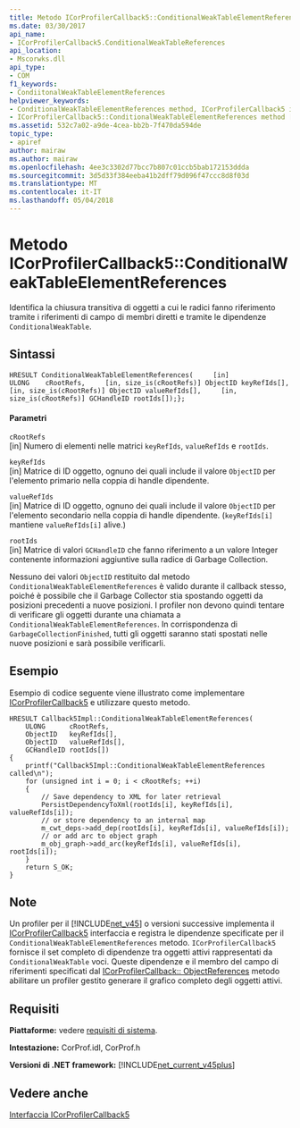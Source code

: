 ```yaml
---
title: Metodo ICorProfilerCallback5::ConditionalWeakTableElementReferences
ms.date: 03/30/2017
api_name:
- ICorProfilerCallback5.ConditionalWeakTableReferences
api_location:
- Mscorwks.dll
api_type:
- COM
f1_keywords:
- CondiitonalWeakTableElementReferences
helpviewer_keywords:
- ConditionalWeakTableElementReferences method, ICorProfilerCallback5 interface [.NET Framework profiling]
- ICorProfilerCallback5::ConditionalWeakTableElementReferences method [.NET Framework profiling]
ms.assetid: 532c7a02-a9de-4cea-bb2b-7f470da594de
topic_type:
- apiref
author: mairaw
ms.author: mairaw
ms.openlocfilehash: 4ee3c3302d77bcc7b807c01ccb5bab172153ddda
ms.sourcegitcommit: 3d5d33f384eeba41b2dff79d096f47ccc8d8f03d
ms.translationtype: MT
ms.contentlocale: it-IT
ms.lasthandoff: 05/04/2018
---
```

# <a name="icorprofilercallback5conditionalweaktableelementreferences-method"></a>Metodo ICorProfilerCallback5::ConditionalWeakTableElementReferences
Identifica la chiusura transitiva di oggetti a cui le radici fanno riferimento tramite i riferimenti di campo di membri diretti e tramite le dipendenze `ConditionalWeakTable`.  
  
## <a name="syntax"></a>Sintassi  
  
```  
HRESULT ConditionalWeakTableElementReferences(     [in]                     ULONG    cRootRefs,     [in, size_is(cRootRefs)] ObjectID keyRefIds[],     [in, size_is(cRootRefs)] ObjectID valueRefIds[],     [in, size_is(cRootRefs)] GCHandleID rootIds[]);};  
```  
  
#### <a name="parameters"></a>Parametri  
 `cRootRefs`  
 [in] Numero di elementi nelle matrici `keyRefIds`, `valueRefIds` e `rootIds`.  
  
 `keyRefIds`  
 [in] Matrice di ID oggetto, ognuno dei quali include il valore `ObjectID` per l'elemento primario nella coppia di handle dipendente.  
  
 `valueRefIds`  
 [in] Matrice di ID oggetto, ognuno dei quali include il valore `ObjectID` per l'elemento secondario nella coppia di handle dipendente. (`keyRefIds[i]` mantiene `valueRefIds[i]` alive.)  
  
 `rootIds`  
 [in] Matrice di valori `GCHandleID` che fanno riferimento a un valore Integer contenente informazioni aggiuntive sulla radice di Garbage Collection.  
  
 Nessuno dei valori `ObjectID` restituito dal metodo `ConditionalWeakTableElementReferences` è valido durante il callback stesso, poiché è possibile che il Garbage Collector stia spostando oggetti da posizioni precedenti a nuove posizioni. I profiler non devono quindi tentare di verificare gli oggetti durante una chiamata a `ConditionalWeakTableElementReferences`. In corrispondenza di `GarbageCollectionFinished`, tutti gli oggetti saranno stati spostati nelle nuove posizioni e sarà possibile verificarli.  
  
## <a name="example"></a>Esempio  
 Esempio di codice seguente viene illustrato come implementare [ICorProfilerCallback5](../../../../docs/framework/unmanaged-api/profiling/icorprofilercallback5-interface.md) e utilizzare questo metodo.  
  
```  
HRESULT Callback5Impl::ConditionalWeakTableElementReferences(  
    ULONG      cRootRefs,  
    ObjectID   keyRefIds[],  
    ObjectID   valueRefIds[],  
    GCHandleID rootIds[])  
{  
    printf("Callback5Impl::ConditionalWeakTableElementReferences called\n");  
    for (unsigned int i = 0; i < cRootRefs; ++i)  
    {  
        // Save dependency to XML for later retrieval  
        PersistDependencyToXml(rootIds[i], keyRefIds[i], valueRefIds[i]);  
        // or store dependency to an internal map  
        m_cwt_deps->add_dep(rootIds[i], keyRefIds[i], valueRefIds[i]);  
        // or add arc to object graph  
        m_obj_graph->add_arc(keyRefIds[i], valueRefIds[i], rootIds[i]);  
    }  
    return S_OK;  
}  
```  
  
## <a name="remarks"></a>Note  
 Un profiler per il [!INCLUDE[net_v45](../../../../includes/net-v45-md.md)] o versioni successive implementa il [ICorProfilerCallback5](../../../../docs/framework/unmanaged-api/profiling/icorprofilercallback5-interface.md) interfaccia e registra le dipendenze specificate per il `ConditionalWeakTableElementReferences` metodo. `ICorProfilerCallback5` fornisce il set completo di dipendenze tra oggetti attivi rappresentati da `ConditionalWeakTable` voci. Queste dipendenze e il membro del campo di riferimenti specificati dal [ICorProfilerCallback:: ObjectReferences](../../../../docs/framework/unmanaged-api/profiling/icorprofilercallback-objectreferences-method.md) metodo abilitare un profiler gestito generare il grafico completo degli oggetti attivi.  
  
## <a name="requirements"></a>Requisiti  
 **Piattaforme:** vedere [requisiti di sistema](../../../../docs/framework/get-started/system-requirements.md).  
  
 **Intestazione:** CorProf.idl, CorProf.h  
  
 **Versioni di .NET framework:** [!INCLUDE[net_current_v45plus](../../../../includes/net-current-v45plus-md.md)]  
  
## <a name="see-also"></a>Vedere anche  
 [Interfaccia ICorProfilerCallback5](../../../../docs/framework/unmanaged-api/profiling/icorprofilercallback5-interface.md)
